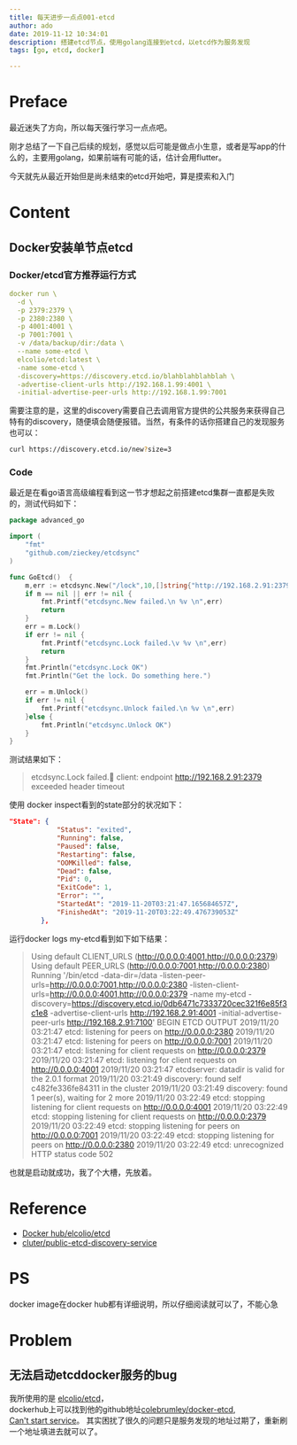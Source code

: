 ```yaml
---
title: 每天进步一点点001-etcd
author: ado
date: 2019-11-12 10:34:01
description: 搭建etcd节点，使用golang连接到etcd，以etcd作为服务发现
tags: [go, etcd, docker]

---
```


# Preface

最近迷失了方向，所以每天强行学习一点点吧。

刚才总结了一下自己后续的规划，感觉以后可能是做点小生意，或者是写app的什么的，主要用golang，如果前端有可能的话，估计会用flutter。

今天就先从最近开始但是尚未结束的etcd开始吧，算是摸索和入门

# Content

## Docker安装单节点etcd

### Docker/etcd官方推荐运行方式

```yaml
docker run \
  -d \
  -p 2379:2379 \
  -p 2380:2380 \
  -p 4001:4001 \
  -p 7001:7001 \
  -v /data/backup/dir:/data \
  --name some-etcd \
  elcolio/etcd:latest \
  -name some-etcd \
  -discovery=https://discovery.etcd.io/blahblahblahblah \
  -advertise-client-urls http://192.168.1.99:4001 \
  -initial-advertise-peer-urls http://192.168.1.99:7001
```

需要注意的是，这里的discovery需要自己去调用官方提供的公共服务来获得自己特有的discovery，随便填会随便报错。当然，有条件的话你搭建自己的发现服务也可以：

```sh
curl https://discovery.etcd.io/new?size=3
```



### Code

最近是在看go语言高级编程看到这一节才想起之前搭建etcd集群一直都是失败的，测试代码如下：

```go
package advanced_go

import (
	"fmt"
	"github.com/zieckey/etcdsync"
)

func GoEtcd()  {
	m,err := etcdsync.New("/lock",10,[]string{"http://192.168.2.91:2379"})
	if m == nil || err != nil {
		fmt.Printf("etcdsync.New failed.\n %v \n",err)
		return
	}
	err = m.Lock()
	if err != nil {
		fmt.Printf("etcdsync.Lock failed.\v %v \n",err)
		return
	}
	fmt.Println("etcdsync.Lock OK")
	fmt.Println("Get the lock. Do something here.")

	err = m.Unlock()
	if err != nil {
		fmt.Printf("etcdsync.Unlock failed.\n %v \n",err)
	}else {
		fmt.Println("etcdsync.Unlock OK")
	}
}

```

测试结果如下：

> etcdsync.Lock failed. client: endpoint http://192.168.2.91:2379 exceeded header timeout 

使用 docker inspect看到的state部分的状况如下：

```json
"State": {
            "Status": "exited",
            "Running": false,
            "Paused": false,
            "Restarting": false,
            "OOMKilled": false,
            "Dead": false,
            "Pid": 0,
            "ExitCode": 1,
            "Error": "",
            "StartedAt": "2019-11-20T03:21:47.165684657Z",
            "FinishedAt": "2019-11-20T03:22:49.476739053Z"
        },

```

运行docker logs my-etcd看到如下如下结果：

> Using default CLIENT_URLS (http://0.0.0.0:4001,http://0.0.0.0:2379)
> Using default PEER_URLS (http://0.0.0.0:7001,http://0.0.0.0:2380)
> Running '/bin/etcd -data-dir=/data -listen-peer-urls=http://0.0.0.0:7001,http://0.0.0.0:2380 -listen-client-urls=http://0.0.0.0:4001,http://0.0.0.0:2379 -name my-etcd -discovery=https://discovery.etcd.io/0db6471c7333720cec321f6e85f3c1e8 -advertise-client-urls http://192.168.2.91:4001 -initial-advertise-peer-urls http://192.168.2.91:7100'
> BEGIN ETCD OUTPUT
> 2019/11/20 03:21:47 etcd: listening for peers on http://0.0.0.0:2380
> 2019/11/20 03:21:47 etcd: listening for peers on http://0.0.0.0:7001
> 2019/11/20 03:21:47 etcd: listening for client requests on http://0.0.0.0:2379
> 2019/11/20 03:21:47 etcd: listening for client requests on http://0.0.0.0:4001
> 2019/11/20 03:21:47 etcdserver: datadir is valid for the 2.0.1 format
> 2019/11/20 03:21:49 discovery: found self c482fe336fe84311 in the cluster
> 2019/11/20 03:21:49 discovery: found 1 peer(s), waiting for 2 more
> 2019/11/20 03:22:49 etcd: stopping listening for client requests on http://0.0.0.0:4001
> 2019/11/20 03:22:49 etcd: stopping listening for client requests on http://0.0.0.0:2379
> 2019/11/20 03:22:49 etcd: stopping listening for peers on http://0.0.0.0:7001
> 2019/11/20 03:22:49 etcd: stopping listening for peers on http://0.0.0.0:2380
> 2019/11/20 03:22:49 etcd: unrecognized HTTP status code 502

也就是启动就成功，我了个大槽，先放着。

# Reference

* [Docker hub/elcolio/etcd](https://hub.docker.com/r/elcolio/etcd)
* [cluter/public-etcd-discovery-service](https://github.com/etcd-io/etcd/blob/master/Documentation/v2/clustering.md#public-etcd-discovery-service)

# PS

docker image在docker hub都有详细说明，所以仔细阅读就可以了，不能心急

# Problem

## 无法启动etcddocker服务的bug
我所使用的是 [elcolio/etcd](https://hub.docker.com/r/elcolio/etcd)，  
dockerhub上可以找到他的github地址[colebrumley/docker-etcd](https://github.com/colebrumley/docker-etcd),  
[Can't start service](https://github.com/colebrumley/docker-etcd/issues/1)。
其实困扰了很久的问题只是服务发现的地址过期了，重新刷一个地址填进去就可以了。